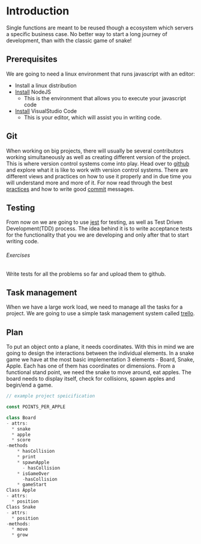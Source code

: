 # Introduction
Single functions are meant to be reused though a ecosystem which servers a
specific business case. No better way to start a long journey of development,
than with the classic game of snake!

## Prerequisites
We are going to need a linux environment that runs javascript with an editor:
* Install a linux distribution
* [Install][node] NodeJS
  - This is the environment that allows you to execute your javascript code
* [Install][vscode] VisualStudio Code
  - This is your editor, which will assist you in writing code.

## Git
When working on big projects, there will usually be several contributors working
simultaneously as well as creating different version of the project. This is
where version control systems come into play. Head over to [github][github] and
explore what it is like to work with version control systems. There are
different views and practices on how to use it properly and in due time you will
understand more and more of it. For now read through the best
[practices][practices] and how to write good [commit][commit] messages.

## Testing
From now on we are going to use [jest][jest] for testing, as well as Test Driven Development(TDD) process.
The idea behind it is to write acceptance tests for the functionality that you we
are developing and only after that to start writing code.

###### Exercises
Write tests for all the problems so far and upload them to github.

## Task management
When we have a large work load, we need to manage all the tasks for a project.
We are going to use a simple task management system called [trello][trello].

## Plan
To put an object onto a plane, it needs coordinates. With this in mind we are
going to design the interactions between the individual elements. In a snake
game we have at the most basic implementation 3 elements - Board, Snake, Apple.
Each has one of them has coordinates or dimensions. From a functional stand
point, we need the snake to move around, eat apples. The board needs to display
itself, check for collisions, spawn apples and begin/end a game.

```js
// example project speicification

const POINTS_PER_APPLE

class Board
- attrs:
  * snake
  * apple
  * score
-methods
    * hasCollision
    * print
    * spawnApple
      - hasCollision
    * isGameOver
      -hasCollision
    * gameStart
Class Apple
- attrs:
  * position
Class Snake
- attrs:
  * position
-methods:
  * move
  * grow
```

[github]: https://github.com/
[practices]: https://deepsource.io/blog/git-best-practices/
[commit]: https://chris.beams.io/posts/git-commit/
[jest]: https://jestjs.io/
[trello]: https://trello.com/
[node]: https://nodejs.org/en/
[vscode]: https://code.visualstudio.com/
